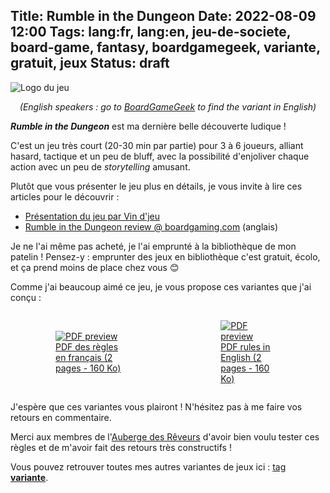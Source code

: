 Title: Rumble in the Dungeon
Date: 2022-08-09 12:00
Tags: lang:fr, lang:en, jeu-de-societe, board-game, fantasy, boardgamegeek, variante, gratuit, jeux
Status: draft
---
<!-- Com'
* [ ] https://boardgamegeek.com/boardgame/130827/rumble-dungeon/forums/69
* [ ] https://www.trictrac.net/jeu-de-societe/rumble-in-the-dungeon
-->
![Logo du jeu](images/2022/08/rumble-in-the-dungeon-fan-cover.jpg)

_<center>(English speakers : go to [BoardGameGeek](https://boardgamegeek.com/thread/TODO) to find the variant in English)</center>_

_**Rumble in the Dungeon**_ est ma dernière belle découverte ludique !

C'est un jeu très court (20-30 min par partie) pour 3 à 6 joueurs,
alliant hasard, tactique et un peu de bluff,
avec la possibilité d'enjoliver chaque action avec un peu de _storytelling_ amusant.

Plutôt que vous présenter le jeu plus en détails, je vous invite à lire ces articles pour le découvrir :

* [Présentation du jeu par Vin d'jeu](https://www.vindjeu.eu/2019/03/05/rumble-in-the-dungeon/)
* [Rumble in the Dungeon review @ boardgaming.com](https://boardgaming.com/games/board-games/rumble-in-the-dungeon) (anglais)

Je ne l'ai même pas acheté, je l'ai emprunté à la bibliothèque de mon patelin !
Pensez-y : emprunter des jeux en bibliothèque c'est gratuit, écolo, et ça prend moins de place chez vous 😊

Comme j'ai beaucoup aimé ce jeu, je vous propose ces variantes que j'ai conçu :

<div class="side-by-side">
  <a href="images/2022/08/RumbleInTheDungeon-variantes-FR.pdf">
    <figure>
      <img alt="PDF preview" src="images/2022/08/rumble-in-the-dungeon-pdf-thumbnail-FR.png">
      <figcaption>PDF des règles en français (2 pages - 160 Ko)</figcaption>
    </figure>
  </a>
  <a href="images/2022/08/RumbleInTheDungeon-variants-EN.pdf">
    <figure>
      <img alt="PDF preview" src="images/2022/08/rumble-in-the-dungeon-pdf-thumbnail-EN.png">
      <figcaption>PDF rules in English (2 pages - 160 Ko)</figcaption>
    </figure>
  </a>
</div>

J'espère que ces variantes vous plairont !
N'hésitez pas à me faire vos retours en commentaire.

Merci aux membres de l'[Auberge des Rêveurs](https://laubergedesreveurs.forumactif.com/) d'avoir bien voulu tester ces règles
et de m'avoir fait des retours très constructifs !

Vous pouvez retrouver toutes mes autres variantes de jeux ici : [tag **variante**](tag/variante.html).

<style>
article img { max-height: 20rem; }
@media (min-width:768px) {
  .side-by-side {
    display: flex;
    justify-content: center;
    align-items: center;
  }
  .side-by-side > * { margin: 0 2rem; }
}
</style>
